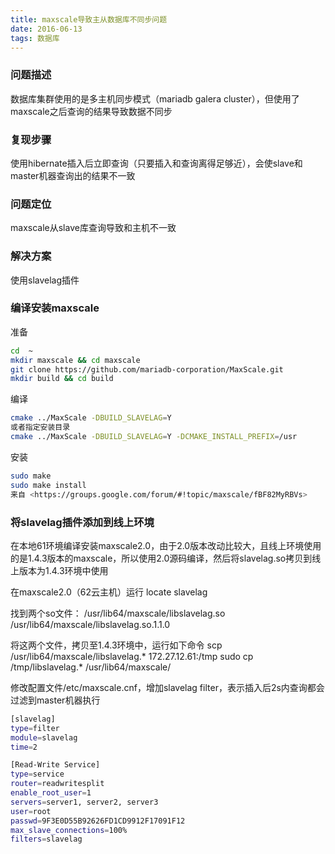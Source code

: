 ```yaml
---
title: maxscale导致主从数据库不同步问题
date: 2016-06-13
tags: 数据库
---
```

### 问题描述
数据库集群使用的是多主机同步模式（mariadb galera cluster），但使用了maxscale之后查询的结果导致数据不同步

### 复现步骤
使用hibernate插入后立即查询（只要插入和查询离得足够近），会使slave和master机器查询出的结果不一致

### 问题定位
maxscale从slave库查询导致和主机不一致

### 解决方案
使用slavelag插件


### 编译安装maxscale

准备
``` bash 
cd  ~
mkdir maxscale && cd maxscale
git clone https://github.com/mariadb-corporation/MaxScale.git
mkdir build && cd build
```

编译
``` bash
cmake ../MaxScale -DBUILD_SLAVELAG=Y 
或者指定安装目录
cmake ../MaxScale -DBUILD_SLAVELAG=Y -DCMAKE_INSTALL_PREFIX=/usr
```

安装
``` bash
sudo make
sudo make install
来自 <https://groups.google.com/forum/#!topic/maxscale/fBF82MyRBVs> 
```

### 将slavelag插件添加到线上环境
在本地61环境编译安装maxscale2.0，由于2.0版本改动比较大，且线上环境使用的是1.4.3版本的maxscale，所以使用2.0源码编译，然后将slavelag.so拷贝到线上版本为1.4.3环境中使用

在maxscale2.0（62云主机）运行
locate slavelag

找到两个so文件：
/usr/lib64/maxscale/libslavelag.so
/usr/lib64/maxscale/libslavelag.so.1.1.0

将这两个文件，拷贝至1.4.3环境中，运行如下命令
scp /usr/lib64/maxscale/libslavelag.* 172.27.12.61:/tmp
sudo cp /tmp/libslavelag.* /usr/lib64/maxscale/

修改配置文件/etc/maxscale.cnf，增加slavelag filter，表示插入后2s内查询都会过滤到master机器执行

``` bash
[slavelag]
type=filter
module=slavelag
time=2

[Read-Write Service]
type=service
router=readwritesplit
enable_root_user=1
servers=server1, server2, server3
user=root
passwd=9F3E0D55B92626FD1CD9912F17091F12
max_slave_connections=100%
filters=slavelag
```


